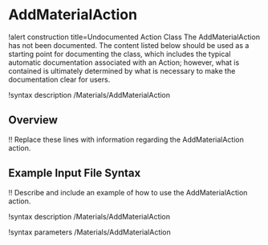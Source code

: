 # AddMaterialAction

!alert construction title=Undocumented Action Class
The AddMaterialAction has not been documented. The content listed below should be used as a starting point for
documenting the class, which includes the typical automatic documentation associated with an Action;
however, what is contained is ultimately determined by what is necessary to make the documentation
clear for users.

!syntax description /Materials/AddMaterialAction

## Overview

!! Replace these lines with information regarding the AddMaterialAction action.

## Example Input File Syntax

!! Describe and include an example of how to use the AddMaterialAction action.

!syntax description /Materials/AddMaterialAction

!syntax parameters /Materials/AddMaterialAction
